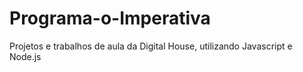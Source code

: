 # Programa-o-Imperativa

Projetos e trabalhos de aula da Digital House, utilizando Javascript e Node.js
